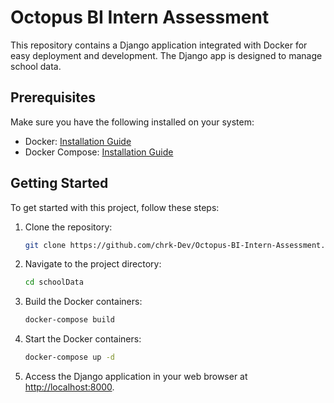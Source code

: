# Octopus BI Intern Assessment

This repository contains a Django application integrated with Docker for easy deployment and development. The Django app is designed to manage school data.

## Prerequisites

Make sure you have the following installed on your system:

- Docker: [Installation Guide](https://docs.docker.com/get-docker/)
- Docker Compose: [Installation Guide](https://docs.docker.com/compose/install/)

## Getting Started

To get started with this project, follow these steps:

1. Clone the repository:

    ```bash
    git clone https://github.com/chrk-Dev/Octopus-BI-Intern-Assessment.git
    ```

2. Navigate to the project directory:

    ```bash
    cd schoolData
    ```

3. Build the Docker containers:

    ```bash
    docker-compose build
    ```

4. Start the Docker containers:

    ```bash
    docker-compose up -d
    ```

5. Access the Django application in your web browser at [http://localhost:8000](http://localhost:8000).
